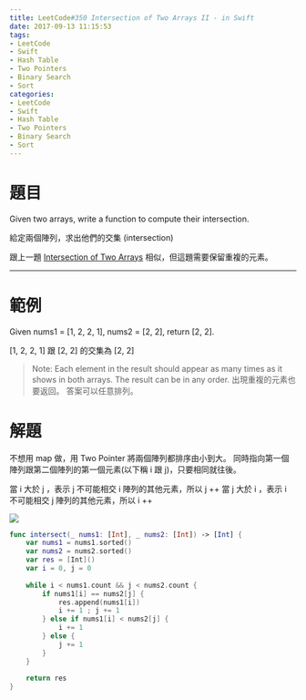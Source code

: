 ```yaml
---
title: LeetCode#350 Intersection of Two Arrays II - in Swift
date: 2017-09-13 11:15:53
tags:
- LeetCode
- Swift
- Hash Table
- Two Pointers
- Binary Search
- Sort
categories:
- LeetCode
- Swift
- Hash Table
- Two Pointers
- Binary Search
- Sort
---
```


# 題目
Given two arrays, write a function to compute their intersection.
 
給定兩個陣列，求出他們的交集 (intersection)

跟上一題 [Intersection of Two Arrays](https://windsuzu.github.io/leetcode-349/) 相似，但這題需要保留重複的元素。


---

# 範例
Given nums1 = [1, 2, 2, 1], nums2 = [2, 2], return [2, 2].

[1, 2, 2, 1] 跟 [2, 2] 的交集為 [2, 2]


> Note:
Each element in the result should appear as many times as it shows in both arrays.
The result can be in any order.
出現重複的元素也要返回。
答案可以任意排列。

# 解題

不想用 map 做，用 Two Pointer 將兩個陣列都排序由小到大。
同時指向第一個陣列跟第二個陣列的第一個元素(以下稱 i 跟 j)，只要相同就往後。

當 i 大於 j ，表示 j 不可能相交 i 陣列的其他元素，所以 j ++
當 j 大於 i ，表示 i 不可能相交 j 陣列的其他元素，所以 i ++

![](leetcode-350/intersect.gif)


``` swift
func intersect(_ nums1: [Int], _ nums2: [Int]) -> [Int] {
    var nums1 = nums1.sorted()
    var nums2 = nums2.sorted()
    var res = [Int]()
    var i = 0, j = 0
    
    while i < nums1.count && j < nums2.count {
        if nums1[i] == nums2[j] {
            res.append(nums1[i])
            i += 1 ; j += 1
        } else if nums1[i] < nums2[j] {
            i += 1
        } else {
            j += 1
        }
    }
    
    return res
}
```
